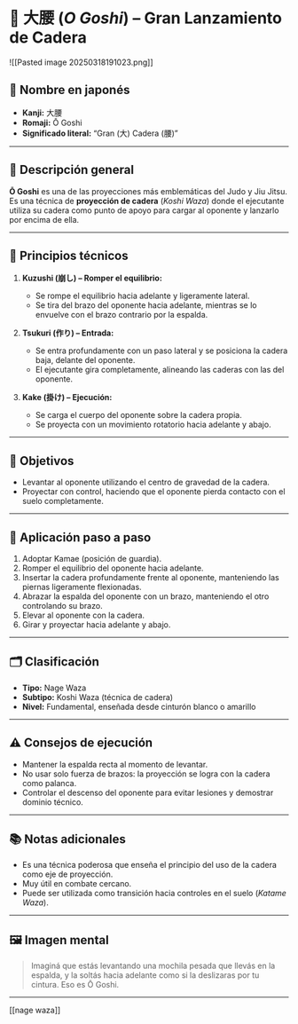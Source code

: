 
# 🥋 大腰 (*O Goshi*) – Gran Lanzamiento de Cadera

![[Pasted image 20250318191023.png]]

## 🧾 Nombre en japonés
- **Kanji:** 大腰
- **Romaji:** Ō Goshi
- **Significado literal:** “Gran (大) Cadera (腰)”

---

## 📖 Descripción general

**Ō Goshi** es una de las proyecciones más emblemáticas del Judo y Jiu Jitsu. Es una técnica de **proyección de cadera** (*Koshi Waza*) donde el ejecutante utiliza su cadera como punto de apoyo para cargar al oponente y lanzarlo por encima de ella.

---

## 🧠 Principios técnicos

1. **Kuzushi (崩し) – Romper el equilibrio:**
   - Se rompe el equilibrio hacia adelante y ligeramente lateral.
   - Se tira del brazo del oponente hacia adelante, mientras se lo envuelve con el brazo contrario por la espalda.

2. **Tsukuri (作り) – Entrada:**
   - Se entra profundamente con un paso lateral y se posiciona la cadera baja, delante del oponente.
   - El ejecutante gira completamente, alineando las caderas con las del oponente.

3. **Kake (掛け) – Ejecución:**
   - Se carga el cuerpo del oponente sobre la cadera propia.
   - Se proyecta con un movimiento rotatorio hacia adelante y abajo.

---

## 🎯 Objetivos

- Levantar al oponente utilizando el centro de gravedad de la cadera.
- Proyectar con control, haciendo que el oponente pierda contacto con el suelo completamente.

---

## 🧍 Aplicación paso a paso

1. Adoptar Kamae (posición de guardia).
2. Romper el equilibrio del oponente hacia adelante.
3. Insertar la cadera profundamente frente al oponente, manteniendo las piernas ligeramente flexionadas.
4. Abrazar la espalda del oponente con un brazo, manteniendo el otro controlando su brazo.
5. Elevar al oponente con la cadera.
6. Girar y proyectar hacia adelante y abajo.

---

## 🗂 Clasificación

- **Tipo:** Nage Waza
- **Subtipo:** Koshi Waza (técnica de cadera)
- **Nivel:** Fundamental, enseñada desde cinturón blanco o amarillo

---

## ⚠️ Consejos de ejecución

- Mantener la espalda recta al momento de levantar.
- No usar solo fuerza de brazos: la proyección se logra con la cadera como palanca.
- Controlar el descenso del oponente para evitar lesiones y demostrar dominio técnico.

---

## 📚 Notas adicionales

- Es una técnica poderosa que enseña el principio del uso de la cadera como eje de proyección.
- Muy útil en combate cercano.
- Puede ser utilizada como transición hacia controles en el suelo (*Katame Waza*).

---

## 🖼️ Imagen mental

> Imaginá que estás levantando una mochila pesada que llevás en la espalda, y la soltás hacia adelante como si la deslizaras por tu cintura. Eso es Ō Goshi.

---


[[nage waza]]